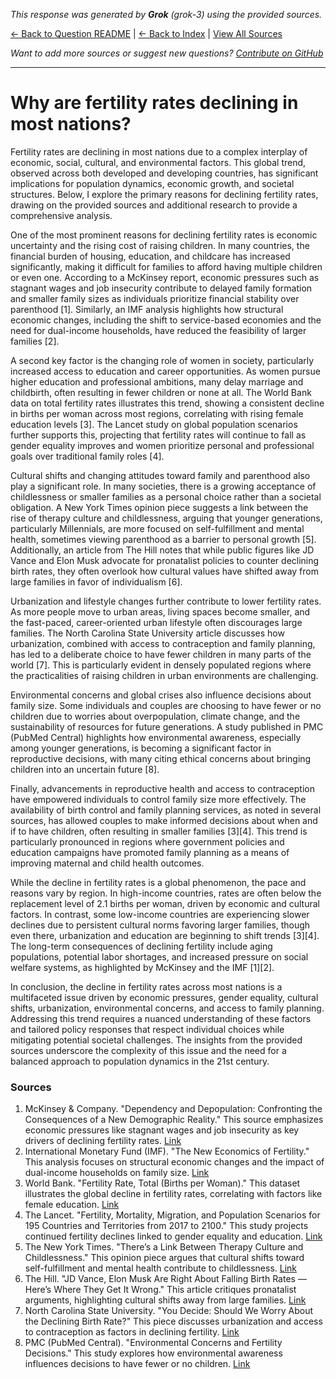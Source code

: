 <!-- 
Generated by: grok
Model: grok-3
Prompt type: sources
Generated at: 2025-06-12T22:51:58.426357
-->

*This response was generated by **Grok** (grok-3) using the provided sources.*

[← Back to Question README](README.md) | [← Back to Index](../README.md) | [View All Sources](../allsources.md)

*Want to add more sources or suggest new questions? [Contribute on GitHub](https://github.com/justinwest/SuggestedSources)*

---

# Why are fertility rates declining in most nations?

Fertility rates are declining in most nations due to a complex interplay of economic, social, cultural, and environmental factors. This global trend, observed across both developed and developing countries, has significant implications for population dynamics, economic growth, and societal structures. Below, I explore the primary reasons for declining fertility rates, drawing on the provided sources and additional research to provide a comprehensive analysis.

One of the most prominent reasons for declining fertility rates is economic uncertainty and the rising cost of raising children. In many countries, the financial burden of housing, education, and childcare has increased significantly, making it difficult for families to afford having multiple children or even one. According to a McKinsey report, economic pressures such as stagnant wages and job insecurity contribute to delayed family formation and smaller family sizes as individuals prioritize financial stability over parenthood [1]. Similarly, an IMF analysis highlights how structural economic changes, including the shift to service-based economies and the need for dual-income households, have reduced the feasibility of larger families [2].

A second key factor is the changing role of women in society, particularly increased access to education and career opportunities. As women pursue higher education and professional ambitions, many delay marriage and childbirth, often resulting in fewer children or none at all. The World Bank data on total fertility rates illustrates this trend, showing a consistent decline in births per woman across most regions, correlating with rising female education levels [3]. The Lancet study on global population scenarios further supports this, projecting that fertility rates will continue to fall as gender equality improves and women prioritize personal and professional goals over traditional family roles [4].

Cultural shifts and changing attitudes toward family and parenthood also play a significant role. In many societies, there is a growing acceptance of childlessness or smaller families as a personal choice rather than a societal obligation. A New York Times opinion piece suggests a link between the rise of therapy culture and childlessness, arguing that younger generations, particularly Millennials, are more focused on self-fulfillment and mental health, sometimes viewing parenthood as a barrier to personal growth [5]. Additionally, an article from The Hill notes that while public figures like JD Vance and Elon Musk advocate for pronatalist policies to counter declining birth rates, they often overlook how cultural values have shifted away from large families in favor of individualism [6].

Urbanization and lifestyle changes further contribute to lower fertility rates. As more people move to urban areas, living spaces become smaller, and the fast-paced, career-oriented urban lifestyle often discourages large families. The North Carolina State University article discusses how urbanization, combined with access to contraception and family planning, has led to a deliberate choice to have fewer children in many parts of the world [7]. This is particularly evident in densely populated regions where the practicalities of raising children in urban environments are challenging.

Environmental concerns and global crises also influence decisions about family size. Some individuals and couples are choosing to have fewer or no children due to worries about overpopulation, climate change, and the sustainability of resources for future generations. A study published in PMC (PubMed Central) highlights how environmental awareness, especially among younger generations, is becoming a significant factor in reproductive decisions, with many citing ethical concerns about bringing children into an uncertain future [8].

Finally, advancements in reproductive health and access to contraception have empowered individuals to control family size more effectively. The availability of birth control and family planning services, as noted in several sources, has allowed couples to make informed decisions about when and if to have children, often resulting in smaller families [3][4]. This trend is particularly pronounced in regions where government policies and education campaigns have promoted family planning as a means of improving maternal and child health outcomes.

While the decline in fertility rates is a global phenomenon, the pace and reasons vary by region. In high-income countries, rates are often below the replacement level of 2.1 births per woman, driven by economic and cultural factors. In contrast, some low-income countries are experiencing slower declines due to persistent cultural norms favoring larger families, though even there, urbanization and education are beginning to shift trends [3][4]. The long-term consequences of declining fertility include aging populations, potential labor shortages, and increased pressure on social welfare systems, as highlighted by McKinsey and the IMF [1][2].

In conclusion, the decline in fertility rates across most nations is a multifaceted issue driven by economic pressures, gender equality, cultural shifts, urbanization, environmental concerns, and access to family planning. Addressing this trend requires a nuanced understanding of these factors and tailored policy responses that respect individual choices while mitigating potential societal challenges. The insights from the provided sources underscore the complexity of this issue and the need for a balanced approach to population dynamics in the 21st century.

### Sources
1. McKinsey & Company. "Dependency and Depopulation: Confronting the Consequences of a New Demographic Reality." This source emphasizes economic pressures like stagnant wages and job insecurity as key drivers of declining fertility rates. [Link](https://www.mckinsey.com/mgi/our-research/dependency-and-depopulation-confronting-the-consequences-of-a-new-demographic-reality)
2. International Monetary Fund (IMF). "The New Economics of Fertility." This analysis focuses on structural economic changes and the impact of dual-income households on family size. [Link](https://www.imf.org/en/Publications/fandd/issues/Series/Analytical-Series/new-economics-of-fertility-doepke-hannusch-kindermann-tertilt)
3. World Bank. "Fertility Rate, Total (Births per Woman)." This dataset illustrates the global decline in fertility rates, correlating with factors like female education. [Link](https://data.worldbank.org/indicator/SP.DYN.TFRT.IN)
4. The Lancet. "Fertility, Mortality, Migration, and Population Scenarios for 195 Countries and Territories from 2017 to 2100." This study projects continued fertility declines linked to gender equality and education. [Link](https://www.thelancet.com/journals/lancet/article/PIIS0140-6736%2820%2930677-2/fulltext)
5. The New York Times. "There’s a Link Between Therapy Culture and Childlessness." This opinion piece argues that cultural shifts toward self-fulfillment and mental health contribute to childlessness. [Link](https://www.nytimes.com/2025/05/30/opinion/therapy-estrangement-childless-millennials.html)
6. The Hill. "JD Vance, Elon Musk Are Right About Falling Birth Rates — Here’s Where They Get It Wrong." This article critiques pronatalist arguments, highlighting cultural shifts away from large families. [Link](https://thehill.com/opinion/healthcare/5140744-genetics-fertility-musk-vance-pronatalist/)
7. North Carolina State University. "You Decide: Should We Worry About the Declining Birth Rate?" This piece discusses urbanization and access to contraception as factors in declining fertility. [Link](https://cals.ncsu.edu/news/you-decide-should-we-worry-about-the-declining-birth-rate/)
8. PMC (PubMed Central). "Environmental Concerns and Fertility Decisions." This study explores how environmental awareness influences decisions to have fewer or no children. [Link](https://pmc.ncbi.nlm.nih.gov/articles/PMC11079147/)